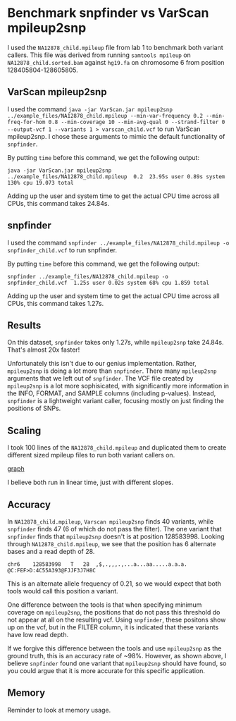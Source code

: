 # Benchmark snpfinder vs VarScan mpileup2snp

I used the `NA12878_child.mpileup` file from lab 1 to benchmark both variant callers. This file was derived from running `samtools mpileup` on `NA12878_child.sorted.bam` against `hg19.fa` on chromosome 6 from position 128405804-128605805.

## VarScan mpileup2snp

I used the command `java -jar VarScan.jar mpileup2snp ../example_files/NA12878_child.mpileup --min-var-frequency 0.2 --min-freq-for-hom 0.8 --min-coverage 10 --min-avg-qual 0 --strand-filter 0 --output-vcf 1 --variants 1 > varscan_child.vcf` to run VarScan mpileup2snp. I chose these arguments to mimic the default functionality of `snpfinder`. 

By putting `time` before this command, we get the following output:
```
java -jar VarScan.jar mpileup2snp ../example_files/NA12878_child.mpileup  0.2  23.95s user 0.89s system 130% cpu 19.073 total
```
Adding up the user and system time to get the actual CPU time across all CPUs, this command takes 24.84s.

## snpfinder

I used the command `snpfinder ../example_files/NA12878_child.mpileup -o snpfinder_child.vcf` to run snpfinder.

By putting `time` before this command, we get the following output:
```
snpfinder ../example_files/NA12878_child.mpileup -o snpfinder_child.vcf  1.25s user 0.02s system 68% cpu 1.859 total
```
Adding up the user and system time to get the actual CPU time across all CPUs, this command takes 1.27s.

## Results

On this dataset, `snpfinder` takes only 1.27s, while `mpileup2snp` take 24.84s. That's almost 20x faster!

Unfortunately this isn't due to our genius implementation. Rather, `mpileup2snp` is doing a lot more than `snpfinder`. There many `mpileup2snp` arguments that we left out of `snpfinder`. The VCF file created by `mpileup2snp` is a lot more sophisicated, with significantly more information in the INFO, FORMAT, and SAMPLE columns (including p-values). Instead, `snpfinder` is a lightweight variant caller, focusing mostly on just finding the positions of SNPs.

## Scaling

I took 100 lines of the `NA12878_child.mpileup` and duplicated them to create different sized mpileup files to run both variant callers on.

[graph](scaling.png)

I believe both run in linear time, just with different slopes.

## Accuracy

In `NA12878_child.mpileup`, `Varscan mpileup2snp` finds 40 variants, while `snpfinder` finds 47 (6 of which do not pass the filter). The one variant that `snpfinder` finds that `mpileup2snp` doesn't is at position 128583998. Looking through `NA12878_child.mpileup`, we see that the position has 6 alternate bases and a read depth of 28. 
```
chr6	128583998	T	28	,$,.,,,.,...a...aa.....a.a.a.	@C:FEF>D:4C55A393@FJJF3J7H8C
```
This is an alternate allele frequency of 0.21, so we would expect that both tools would call this position a variant. 

One difference between the tools is that when specifying minimum coverage on `mpileup2snp`, the positions that do not pass this threshold do not appear at all on the resulting vcf. Using `snpfinder`, these positons show up on the vcf, but in the FILTER column, it is indicated that these variants have low read depth.

If we forgive this difference between the tools and use `mpileup2snp` as the ground truth, this is an accuracy rate of ~98%. However, as shown above, I believe `snpfinder` found one variant that `mpileup2snp` should have found, so you could argue that it is more accurate for this specific application.

## Memory

Reminder to look at memory usage.